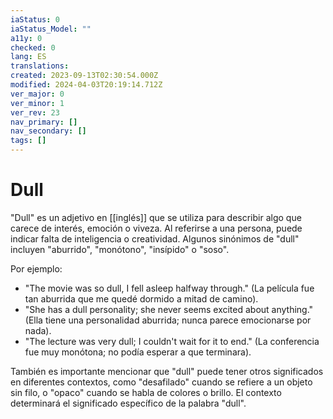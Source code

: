 ```yaml
---
iaStatus: 0
iaStatus_Model: ""
a11y: 0
checked: 0
lang: ES
translations: 
created: 2023-09-13T02:30:54.000Z
modified: 2024-04-03T20:19:14.712Z
ver_major: 0
ver_minor: 1
ver_rev: 23
nav_primary: []
nav_secondary: []
tags: []
---
```

# Dull

"Dull" es un adjetivo en [[inglés]] que se utiliza para describir algo que carece de interés, emoción o viveza. Al referirse a una persona, puede indicar falta de inteligencia o creatividad. Algunos sinónimos de "dull" incluyen "aburrido", "monótono", "insípido" o "soso".

Por ejemplo:

- "The movie was so dull, I fell asleep halfway through." (La película fue tan aburrida que me quedé dormido a mitad de camino).
- "She has a dull personality; she never seems excited about anything." (Ella tiene una personalidad aburrida; nunca parece emocionarse por nada).
- "The lecture was very dull; I couldn't wait for it to end." (La conferencia fue muy monótona; no podía esperar a que terminara).

También es importante mencionar que "dull" puede tener otros significados en diferentes contextos, como "desafilado" cuando se refiere a un objeto sin filo, o "opaco" cuando se habla de colores o brillo. El contexto determinará el significado específico de la palabra "dull".